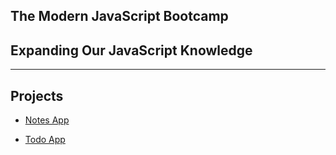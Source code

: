 ## The Modern JavaScript Bootcamp

## Expanding Our JavaScript Knowledge
--------------------------------------

## Projects

* [Notes App](http://fetian-notes.surge.sh/)

* [Todo App](http://fetian-todo.surge.sh/)

